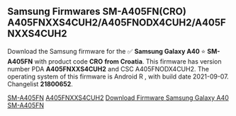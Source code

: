 <h2>Samsung Firmwares SM-A405FN(CRO) A405FNXXS4CUH2/A405FNODX4CUH2/A405FNXXS4CUH2</h2>
Download the Samsung firmware for the ✅ <strong>Samsung Galaxy A40 </strong> ⭐ <strong>SM-A405FN</strong> with product code <strong>CRO</strong> <strong> from Croatia</strong>. This firmware has version number PDA <strong>A405FNXXS4CUH2</strong> and CSC A405FNODX4CUH2. The operating system of this firmware is Android R , with build date 2021-09-07. Changelist <strong>21800652</strong>.


[SM-A405FN](https://samfirm.shop/samsung/model/SM-A405FN)
[A405FNXXS4CUH2](https://samfirm.shop/samsung/pda/A405FNXXS4CUH2)
[Download Firmware Samsung Galaxy A40 SM-A405FN](https://samfirm.shop/samsung/firmware/454405)
